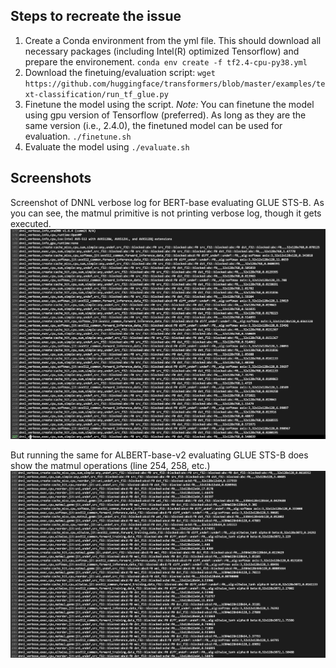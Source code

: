 ## Steps to recreate the issue
1. Create a Conda environment from the yml file. This should download all necessary packages (including Intel(R) optimized Tensorflow) and prepare the environement.
`conda env create -f tf2.4-cpu-py38.yml`
2. Download the finetuing/evaluation script:
`wget https://github.com/huggingface/transformers/blob/master/examples/text-classification/run_tf_glue.py`
3. Finetune the model using the script. *Note:* You can finetune the model using gpu version of Tensorflow (preferred). As long as they are the same version (i.e., 2.4.0), the finetuned model can be used for evaluation.
`./finetune.sh`
4. Evaluate the model using
`./evaluate.sh`

## Screenshots
Screenshot of DNNL verbose log for BERT-base evaluating GLUE STS-B. As you can see, the matmul primitive is not printing verbose log, though it gets executed.
![Alt text](screenshot_BERT-base.png?raw=true "BERT-base DNNL debug log")

But running the same for ALBERT-base-v2 evaluating GLUE STS-B does show the matmul operations (line 254, 258, etc.)
![Alt text](screenshot_ALBERT-base-v2.png?raw=true "ALBERT-base-v2 DNNL debug log")

